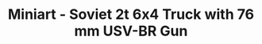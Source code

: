 ---
layout: product
title: "Miniart - Soviet 2t 6x4 Truck with 76 mm USV-BR Gun"
price: "5700" 
desc: "N/A"
img_path: "/assets/img/MI35272.webp"
brand: "N/A"
available: false
special_offer: false
new: false
soon: false
cat: "010000"
subcat: "010100"
subsubcat: "0N/A"
sifra: "MI35272"
popular: false
spec: false
---